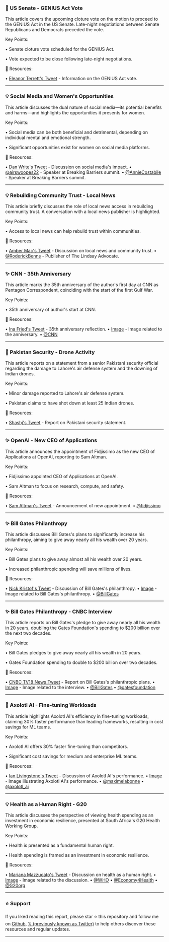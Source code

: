 ### 🤖 US Senate - GENIUS Act Vote

This article covers the upcoming cloture vote on the motion to proceed to the GENIUS Act in the US Senate.  Late-night negotiations between Senate Republicans and Democrats preceded the vote.

Key Points:

• Senate cloture vote scheduled for the GENIUS Act.

•  Vote expected to be close following late-night negotiations.


🔗 Resources:

• [Eleanor Terrett's Tweet](https://x.com/EleanorTerrett/status/1920481703484969290) -  Information on the GENIUS Act vote.


---
### 💡 Social Media and Women's Opportunities

This article discusses the dual nature of social media—its potential benefits and harms—and highlights the opportunities it presents for women.

Key Points:

• Social media can be both beneficial and detrimental, depending on individual mental and emotional strength.

• Significant opportunities exist for women on social media platforms.


🔗 Resources:

• [Dan Write's Tweet](https://x.com/readDanwrite/status/1920481393361994061) - Discussion on social media's impact.
• [@airswoopes22](https://x.com/airswoopes22) - Speaker at Breaking Barriers summit.
• [@AnnieCostabile](https://x.com/AnnieCostabile) - Speaker at Breaking Barriers summit.


---
### 💡 Rebuilding Community Trust - Local News

This article briefly discusses the role of local news access in rebuilding community trust.  A conversation with a local news publisher is highlighted.

Key Points:

• Access to local news can help rebuild trust within communities.


🔗 Resources:

• [Amber Mac's Tweet](https://x.com/ambermac/status/1920476205750362153) -  Discussion on local news and community trust.
• [@RoderickBenns](https://x.com/RoderickBenns) - Publisher of The Lindsay Advocate.


---
### ✨ CNN - 35th Anniversary

This article marks the 35th anniversary of the author's first day at CNN as Pentagon Correspondent, coinciding with the start of the first Gulf War.

Key Points:

• 35th anniversary of author's start at CNN.


🔗 Resources:

• [Ina Fried's Tweet](https://x.com/wolfblitzer/status/1920470487689244829) -  35th anniversary reflection.
• [Image](https://pbs.twimg.com/media/Gqbhus0W4AEREsH?format=jpg&name=small) -  Image related to the anniversary.
• [@CNN](https://x.com/CNN)


---
### 🤖 Pakistan Security - Drone Activity

This article reports on a statement from a senior Pakistani security official regarding the damage to Lahore's air defense system and the downing of Indian drones.

Key Points:

• Minor damage reported to Lahore's air defense system.

• Pakistan claims to have shot down at least 25 Indian drones.


🔗 Resources:

• [Shashj's Tweet](https://x.com/shashj/status/1920472290233397409) -  Report on Pakistani security statement.


---
### ✨ OpenAI - New CEO of Applications

This article announces the appointment of Fidjissimo as the new CEO of Applications at OpenAI, reporting to Sam Altman.

Key Points:

• Fidjissimo appointed CEO of Applications at OpenAI.

• Sam Altman to focus on research, compute, and safety.


🔗 Resources:

• [Sam Altman's Tweet](https://x.com/sama/status/1920341429655634024) - Announcement of new appointment.
• [@fidjissimo](https://x.com/fidjissimo)


---
### ✨ Bill Gates Philanthropy

This article discusses Bill Gates's plans to significantly increase his philanthropy, aiming to give away nearly all his wealth over 20 years.

Key Points:

• Bill Gates plans to give away almost all his wealth over 20 years.

•  Increased philanthropic spending will save millions of lives.


🔗 Resources:

• [Nick Kristof's Tweet](https://x.com/NickKristof/status/1920472444818674158) - Discussion of Bill Gates's philanthropy.
• [Image](https://pbs.twimg.com/media/GqbSgrtXgAA8_aB?format=jpg&name=small) - Image related to Bill Gates's philanthropy.
• [@BillGates](https://x.com/BillGates)


---
### ✨ Bill Gates Philanthropy - CNBC Interview

This article reports on Bill Gates's pledge to give away nearly all his wealth in 20 years, doubling the Gates Foundation's spending to $200 billion over the next two decades.


Key Points:

• Bill Gates pledges to give away nearly all his wealth in 20 years.

• Gates Foundation spending to double to $200 billion over two decades.


🔗 Resources:

• [CNBC TV18 News Tweet](https://x.com/CNBCTV18News/status/1920468689935077759) - Report on Bill Gates's philanthropic plans.
• [Image](https://pbs.twimg.com/media/Gqbc5TeWsAA0lND?format=png&name=small) - Image related to the interview.
• [@BillGates](https://x.com/BillGates)
• [@gatesfoundation](https://x.com/gatesfoundation)


---
### 🚀 Axolotl AI - Fine-tuning Workloads

This article highlights Axolotl AI's efficiency in fine-tuning workloads, claiming 30% faster performance than leading frameworks, resulting in cost savings for ML teams.

Key Points:

• Axolotl AI offers 30% faster fine-tuning than competitors.

• Significant cost savings for medium and enterprise ML teams.


🔗 Resources:

• [Ian Livingstone's Tweet](https://x.com/axolotl_ai/status/1920457165464130010) -  Discussion of Axolotl AI's performance.
• [Image](https://pbs.twimg.com/media/GqbVc3HWkAAyNpD?format=png&name=small) - Image illustrating Axolotl AI's performance.
• [@maximelabonne](https://x.com/maximelabonne)
• [@axolotl_ai](https://x.com/axolotl_ai)



---
### 💡 Health as a Human Right - G20

This article discusses the perspective of viewing health spending as an investment in economic resilience, presented at South Africa's G20 Health Working Group.

Key Points:

• Health is presented as a fundamental human right.

• Health spending is framed as an investment in economic resilience.


🔗 Resources:

• [Mariana Mazzucato's Tweet](https://x.com/MazzucatoM/status/1920459016548844022) - Discussion on health as a human right.
• [Image](https://pbs.twimg.com/ext_tw_video_thumb/1920458947976142849/pu/img/Ohcb1TdFzYRrrqzy.jpg) -  Image related to the discussion.
• [@WHO](https://x.com/WHO)
• [@Economy4Health](https://x.com/Economy4Health)
• [@G20org](https://x.com/g20org)


---

### ⭐️ Support

If you liked reading this report, please star ⭐️ this repository and follow me on [Github](https://github.com/Drix10), [𝕏 (previously known as Twitter)](https://x.com/DRIX_10_) to help others discover these resources and regular updates.

---